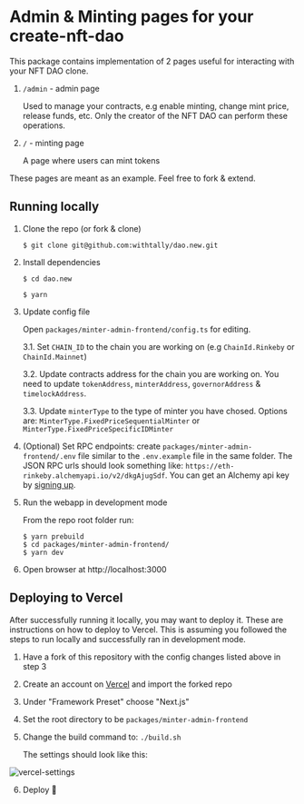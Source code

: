 # Admin & Minting pages for your create-nft-dao

This package contains implementation of 2 pages useful for interacting with your NFT DAO clone.

1. `/admin` - admin page

   Used to manage your contracts, e.g enable minting, change mint price, release funds, etc. Only the creator of the NFT DAO can perform these operations.

2. `/` - minting page

   A page where users can mint tokens

These pages are meant as an example. Feel free to fork & extend.

## Running locally

1. Clone the repo (or fork & clone)

   `$ git clone git@github.com:withtally/dao.new.git`

2. Install dependencies

   `$ cd dao.new`

   `$ yarn`

3. Update config file

   Open `packages/minter-admin-frontend/config.ts` for editing.

   3.1. Set `CHAIN_ID` to the chain you are working on (e.g `ChainId.Rinkeby` or `ChainId.Mainnet`)

   3.2. Update contracts address for the chain you are working on. You need to update `tokenAddress`, `minterAddress`, `governorAddress` & `timelockAddress`.

   3.3. Update `minterType` to the type of minter you have chosed. Options are: `MinterType.FixedPriceSequentialMinter` or `MinterType.FixedPriceSpecificIDMinter`

4. (Optional) Set RPC endpoints: create `packages/minter-admin-frontend/.env` file similar to the `.env.example` file in the same folder.
   The JSON RPC urls should look something like: `https://eth-rinkeby.alchemyapi.io/v2/dkgAjugSdf`. You can get an Alchemy api key by [signing up](https://www.alchemy.com/).

5. Run the webapp in development mode

   From the repo root folder run:

   ```
   $ yarn prebuild
   $ cd packages/minter-admin-frontend/
   $ yarn dev
   ```

6. Open browser at http://localhost:3000

## Deploying to Vercel

After successfully running it locally, you may want to deploy it. These are instructions on how to deploy to Vercel.
This is assuming you followed the steps to run locally and successfully ran in development mode.

1. Have a fork of this repository with the config changes listed above in step 3

2. Create an account on [Vercel](https://vercel.com/) and import the forked repo

3. Under "Framework Preset" choose "Next.js"

4. Set the root directory to be `packages/minter-admin-frontend`

5. Change the build command to: `./build.sh`

    The settings should look like this:

![vercel-settings](https://user-images.githubusercontent.com/351026/153179467-f630113d-8d33-49c0-ab39-0d967c6b9ad4.png)


6. Deploy 🚀
